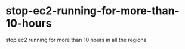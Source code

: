 # stop-ec2-running-for-more-than-10-hours
stop ec2 running for more than 10 hours in all the regions
